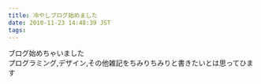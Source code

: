 ```yaml
---
title: 冷やしブログ始めました
date: 2010-11-23 14:48:39 JST
tags: 
---
```


ブログ始めちゃいました  
プログラミング,デザイン,その他雑記をちみりちみりと書きたいとは思ってひます

